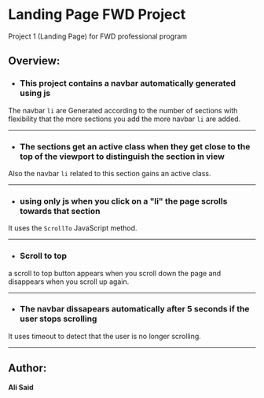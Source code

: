 # Landing Page FWD Project

 Project 1 (Landing Page) for FWD professional program

## Overview:

- ### This project contains a navbar automatically generated using js 

The navbar `li` are Generated according to the number of sections with flexibility that the more sections you add the more navbar `li` are added.

---

- ### The sections get an active class when they get close to the top of the viewport to distinguish the section in view

Also the navbar `li` related to this section gains an active class.

---

- ### using only js when you click on a "li" the page scrolls towards that section

It uses the `ScrollTo` JavaScript method.

---


- ### Scroll to top 

a scroll to top button appears when you scroll down the page and disappears when you scroll up again.

---

- ### The navbar dissapears automatically after 5 seconds if the user stops scrolling

It uses timeout to detect that the user is no longer scrolling.

---

## Author:

**Ali Said**